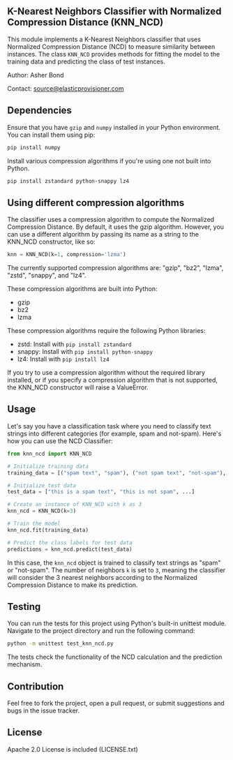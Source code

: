 ## K-Nearest Neighbors Classifier with Normalized Compression Distance (KNN_NCD)

This module implements a K-Nearest Neighbors classifier that uses Normalized Compression Distance (NCD) to measure similarity between instances. The class `KNN_NCD` provides methods for fitting the model to the training data and predicting the class of test instances.

Author: Asher Bond

Contact: source@elasticprovisioner.com

## Dependencies

Ensure that you have `gzip` and `numpy` installed in your Python environment. You can install them using pip:

```bash
pip install numpy
```

Install various compression algorithms if you're using one not built into Python.
```bash
pip install zstandard python-snappy lz4
```

## Using different compression algorithms

The classifier uses a compression algorithm to compute the Normalized Compression Distance. By default, it uses the gzip algorithm. However, you can use a different algorithm by passing its name as a string to the KNN_NCD constructor, like so:

```python
knn = KNN_NCD(k=1, compression='lzma')
```

The currently supported compression algorithms are: "gzip", "bz2", "lzma", "zstd", "snappy", and "lz4".

These compression algorithms are built into Python:
- gzip
- bz2
- lzma

These compression algorithms require the following Python libraries:
- zstd: Install with `pip install zstandard`
- snappy: Install with `pip install python-snappy`
- lz4: Install with `pip install lz4`

If you try to use a compression algorithm without the required library installed, or if you specify a compression algorithm that is not supported, the KNN_NCD constructor will raise a ValueError.

## Usage

Let's say you have a classification task where you need to classify text strings into different categories (for example, spam and not-spam). Here's how you can use the NCD Classifier:

```python
from knn_ncd import KNN_NCD

# Initialize training data
training_data = [("spam text", "spam"), ("not spam text", "not-spam"), ...] 

# Initialize test data
test_data = ["this is a spam text", "this is not spam", ...]

# Create an instance of KNN_NCD with k as 3
knn_ncd = KNN_NCD(k=3)

# Train the model
knn_ncd.fit(training_data)

# Predict the class labels for test data
predictions = knn_ncd.predict(test_data)
```

In this case, the `knn_ncd` object is trained to classify text strings as "spam" or "not-spam". The number of neighbors `k` is set to `3`, meaning the classifier will consider the 3 nearest neighbors according to the Normalized Compression Distance to make its prediction.


## Testing

You can run the tests for this project using Python's built-in unittest module. Navigate to the project directory and run the following command:

```bash
python -m unittest test_knn_ncd.py

```

The tests check the functionality of the NCD calculation and the prediction mechanism.

## Contribution

Feel free to fork the project, open a pull request, or submit suggestions and bugs in the issue tracker.

## License

Apache 2.0 License is included (LICENSE.txt)

